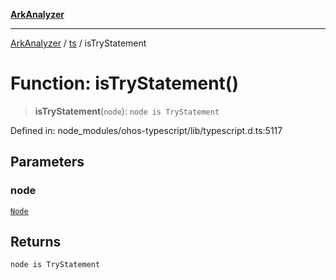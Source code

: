[**ArkAnalyzer**](../../../../README.md)

***

[ArkAnalyzer](../../../../globals.md) / [ts](../README.md) / isTryStatement

# Function: isTryStatement()

> **isTryStatement**(`node`): `node is TryStatement`

Defined in: node\_modules/ohos-typescript/lib/typescript.d.ts:5117

## Parameters

### node

[`Node`](../interfaces/Node.md)

## Returns

`node is TryStatement`
